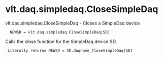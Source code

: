 # vlt.daq.simpledaq.CloseSimpleDaq

  vlt.daq.simpledaq.CloseSimpleDaq - Closes a SimpleDaq device
 
      NEWSD = vlt.daq.simpledaq.CloseSimpleDaq(SD)
 
   Calls the close function for the SimpleDaq device SD.
 
     Literally returns NEWSD = SD.daqname_CloseSimpleDaq(SD)
